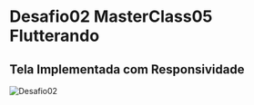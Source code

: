 # Desafio02 MasterClass05 Flutterando
  

## Tela Implementada com Responsividade

![Desafio02](https://user-images.githubusercontent.com/105791594/191133864-716701d0-e57a-4f7f-ad4e-07f195c56081.gif)
